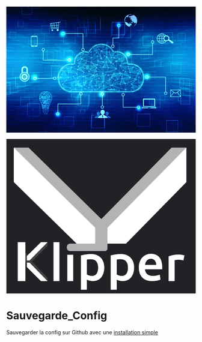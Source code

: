 ![image](https://github.com/Eloura74/Sauvegarde_Config/blob/main/Image/Installation.webp)

![image](https://github.com/Eloura74/Sauvegarde_Config/blob/main/Image/Readme.png)

# Sauvegarde_Config
Sauvegarder la config sur Github avec une [installation simple](https://github.com/Eloura74/Sauvegarde_Config/blob/main/Installation.md)
